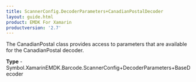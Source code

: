 ```yaml
---
title: ScannerConfig.DecoderParameters+CanadianPostalDecoder
layout: guide.html
product: EMDK For Xamarin 
productversion: '2.7' 
---
```

The CanadianPostal class provides access to parameters that are available for the CanadianPostal decoder.

**Type** - Symbol.XamarinEMDK.Barcode.ScannerConfig+DecoderParameters+BaseDecoder


